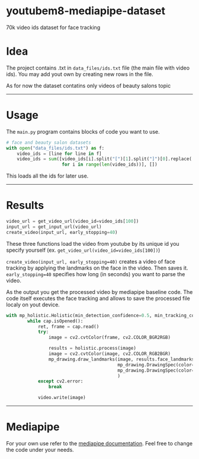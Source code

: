 # youtubem8-mediapipe-dataset
70k video ids dataset for face tracking

# Idea

The project contains .txt in ```data_files/ids.txt``` file (the main file with video ids). You may add yout own by creating new rows in the file.

As for now the dataset contatins only videos of beauty salons topic

---
# Usage

The ```main.py``` program contains blocks of code you want to use.

```python
# face and beauty salon datasets
with open("data_files/ids.txt") as f:
    video_ids = [line for line in f]
    video_ids = sum([video_ids[i].split("[")[1].split("]")[0].replace('"', "").split(",")
                     for i in range(len(video_ids))], [])

```

This loads all the ids for later use.

---
# Results

```python
video_url = get_video_url(video_id=video_ids[100])
input_url = get_input_url(video_url)
create_video(input_url, early_stopping=40)
```

These three functions load the video from youtube by its unique id you specify yourself (ex. ```get_video_url(video_id=video_ids[100])```)


```create_video(input_url, early_stopping=40)``` creates a video of face tracking by applying the landmarks on the face in the video. Then saves it. ``` early_stopping=40``` specifies how long (in seconds) you want to parse the video.

As the output you get the processed video by mediapipe baseline code. The code itself executes the face tracking and allows to save the processed file localy on yout device. 

```python
with mp_holistic.Holistic(min_detection_confidence=0.5, min_tracking_confidence=0.5) as holistic:
        while cap.isOpened():
            ret, frame = cap.read()
            try:
                image = cv2.cvtColor(frame, cv2.COLOR_BGR2RGB)

                results = holistic.process(image)
                image = cv2.cvtColor(image, cv2.COLOR_RGB2BGR)
                mp_drawing.draw_landmarks(image, results.face_landmarks, mp_holistic.FACE_CONNECTIONS,
                                          mp_drawing.DrawingSpec(color=(235, 149, 52), thickness=1, circle_radius=1),
                                          mp_drawing.DrawingSpec(color=(86, 52, 235), thickness=1, circle_radius=1),
                                          )
            except cv2.error:
                break

            video.write(image)

```



--- 
# Mediapipe

For your own use refer to the [mediapipe documentation](https://google.github.io/mediapipe/getting_started/python). Feel free to change the code under your needs.
